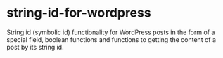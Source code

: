 # string-id-for-wordpress
String id (symbolic id) functionality for WordPress posts in the form of a special field, boolean functions and functions to getting the content of a post by its string id.
